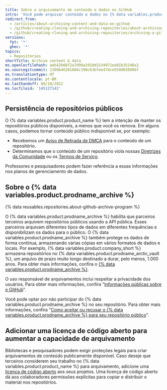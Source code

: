 ```yaml
---
title: Sobre o arquivamento de conteúdo e dados no GitHub
intro: 'Você pode arquivar conteúdo e dados no {% data variables.product.product_name %} para exibição e referência de outras pessoas.'
redirect_from:
  - /articles/about-archiving-content-and-data-on-github
  - /github/creating-cloning-and-archiving-repositories/about-archiving-content-and-data-on-github
  - /github/creating-cloning-and-archiving-repositories/archiving-a-github-repository/about-archiving-content-and-data-on-github
versions:
  fpt: '*'
  ghec: '*'
topics:
  - Repositories
shortTitle: Archive content & data
ms.openlocfilehash: aeb42b66f2a7d99a2918d3134971ea81b35248a2
ms.sourcegitcommit: 1309b46201604c190c63bfee47dce559003899bf
ms.translationtype: HT
ms.contentlocale: pt-BR
ms.lasthandoff: 09/10/2022
ms.locfileid: '145127142'
---
```

## Persistência de repositórios públicos

O {% data variables.product.product_name %} tem a intenção de manter os repositórios públicos disponíveis, a menos que você os remova. Em alguns casos, podemos tornar conteúdo público indisponível se, por exemplo:

- Recebemos um [Aviso de Retirada de DMCA](/free-pro-team@latest/github/site-policy/dmca-takedown-policy) para o conteúdo de um repositório.
- Determinamos que o conteúdo de um repositório viola nossas [Diretrizes da Comunidade](/free-pro-team@latest/github/site-policy/github-community-guidelines) ou os [Termos de Serviço](/free-pro-team@latest/github/site-policy/github-terms-of-service).

Professores e pesquisadores podem fazer referência a essas informações nos planos de gerenciamento de dados.

## Sobre o {% data variables.product.prodname_archive %}

{% data reusables.repositories.about-github-archive-program %}

O {% data variables.product.prodname_archive %} habilita que parceiros terceiros arquivem repositórios públicos usando a API pública. Esses parceiros arquivam diferentes tipos de dados em diferentes frequências e disponibilizam os dados para o público. O {% data variables.product.prodname_archive %} também protege os dados de forma contínua, armazenando várias cópias em vários formatos de dados e locais. Por exemplo, {% data variables.product.company_short %} armazena repositórios no {% data variables.product.prodname_arctic_vault %}, um arquivo de prazo muito longo destinado a durar, pelo menos, 1.000 anos. Para obter mais informações, confira o [{% data variables.product.prodname_archive %}](https://archiveprogram.github.com/).

O uso responsável de arquivamentos inclui respeitar a privacidade dos usuários. Para obter mais informações, confira "[Informações públicas sobre o GitHub](/free-pro-team@latest/github/site-policy/github-privacy-statement#public-information-on-github)".

Você pode optar por não participar do {% data variables.product.prodname_archive %} no seu repositório. Para obter mais informações, confira "[Como aceitar ou recusar o {% data variables.product.prodname_archive %} para seu repositório público](/get-started/privacy-on-github/opting-into-or-out-of-the-github-archive-program-for-your-public-repository)".

## Adicionar uma licença de código aberto para aumentar a capacidade de arquivamento

Bibliotecas e pesquisadores podem exigir proteções legais para criar arquivamentos de conteúdo publicamente disponível. Caso deseje que terceiros considerem seu trabalho no {% data variables.product.product_name %} para arquivamento, adicione uma [licença de código aberto](/articles/open-source-licensing) aos seus projetos. Uma licença de código aberto dá aos colaboradores permissões explícitas para copiar e distribuir o material nos repositórios.
